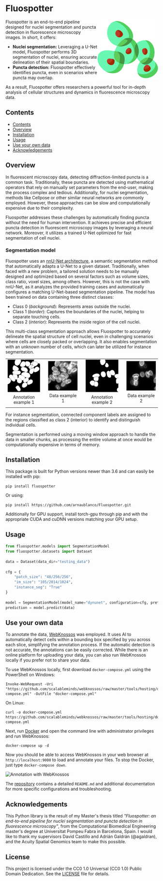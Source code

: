 # Fluospotter

<img src="images/logo.png" width="200px" align="right" alt="Logo of Fluospotter">

Fluospotter is an end-to-end pipeline designed for nuclei segmentation and puncta detection in fluorescence microscopy images. In short, it offers:

* **Nuclei segmentation:** Leveraging a U-Net model, Fluospotter performs 3D segmentation of nuclei, ensuring accurate delineation of their spatial boundaries.
* **Puncta detection:** Fluospotter effectively identifies puncta, even in scenarios where puncta may overlap.

As a result, Fluospotter offers researchers a powerful tool for in-depth analysis of cellular structures and dynamics in fluorescence microscopy data.

## Contents

- [Contents](#contents)
- [Overview](#overview)
- [Installation](#installation)
- [Usage](#usage)
- [Use your own data](#use-your-own-data)
- [Acknowledgements](#acknowledgements)

## Overview

In fluorescent microscopy data, detecting diffraction-limited puncta is a common task. Traditionally, these puncta are detected using mathematical operators that rely on manually set parameters from the end-user, making the process complex and tedious. Additionally, for nuclei segmentation, methods like Cellpose or other similar neural networks are commonly employed. However, these approaches can be slow and computationally expensive due to their complexity.

Fluospotter addresses these challenges by automatically finding puncta without the need for human intervention. It achieves precise and efficient puncta detection in fluorescent microscopy images by leveraging a neural network. Moreover, it utilizes a trained U-Net optimized for fast segmentation of cell nuclei.

### Segmentation model

Fluospotter uses an [nnU-Net architecture](https://www.nature.com/articles/s41592-020-01008-z), a semantic segmentation method that automatically adapts a U-Net to a given dataset. Traditionally, when faced with a new problem, a tailored solution needs to be manually designed and optimized based on several factors such as volume sizes, class ratio, voxel sizes, among others. However, this is not the case with nnU-Net, as it analyzes the provided training cases and automatically configures a matching U-Net-based segmentation pipeline. The model has been trained on data containing three distinct classes:

* Class 0 (*background*): Represents areas outside the nuclei.
* Class 1 (*border*): Captures the boundaries of the nuclei, helping to separate touching cells.
* Class 2 (*interior*): Represents the inside region of the cell nuclei.

This multi-class segmentation approach allows Fluospotter to accurately delineate the spatial structure of cell nuclei, even in challenging scenarios where cells are closely packed or overlapping. It also enables segmentation with an unknown number of cells, which can later be utilized for instance segmentation.

<table style="border: none; border-collapse: collapse; width: 100%;" align="center">
  <tr>
    <td style="padding-right: 20px; border: none; text-align: center;">
      <img src="images/annotations.png" width="175px" alt="Annotation example">
      <br>
      <p style="margin: 5px 0;">Annotation example 1</p>
    </td>
    <td style="padding-right: 20px; border: none; text-align: center;">
      <img src="images/cells.png" width="175px" alt="Data example">
      <br>
      <p style="margin: 5px 0;">Data example 1</p>
    </td>
    <td style="padding-right: 20px; border: none; text-align: center;">
      <img src="images/annotations2.png" width="175px" alt="Annotation example 2">
      <br>
      <p style="margin: 5px 0;">Annotation example 2</p>
    </td>
    <td style="border: none; text-align: center;">
      <img src="images/cells2.png" width="175px" alt="Data example 2">
      <br>
      <p style="margin: 5px 0;">Data example 2</p>
    </td>
  </tr>
</table>

For instance segmentation, connected component labels are assigned to the regions classified as class 2 (interior) to identify and distinguish individual cells.

Segmentation is performed using a moving window approach to handle the data in smaller chunks, as processing the entire volume at once would be computationally expensive in terms of memory.

## Installation

This package is built for Python versions newer than 3.6 and can easily be installed with pip:

``pip install fluospotter``

Or using:

``pip install https://github.com/arnaublanco/Fluospotter.git``

Additionally for GPU support, install torch-gpu through pip and with the appropriate CUDA and cuDNN versions matching your GPU setup.

## Usage

```python
from fluospotter.models import SegmentationModel
from fluospotter.datasets import Dataset

data = Dataset(data_dir="testing_data")

cfg = {
    "patch_size": "48/256/256",
    "im_size": "105/2014/1024",
    "instance_seg": "True"
}

model = SegmentationModel(model_name="dynunet", configuration=cfg, pretrained="model.pth", refinement="refinement.pth")
prediction = model.predict(data)
```

## Use your own data

To annotate the data, [WebKnossos](https://webknossos.org) was employed. It uses AI to automatically detect cells within a bounding box specified by you across each slice, simplifying the annotation process. If the automatic detection is not accurate, the annotations can be easily corrected. While there is an online platform for uploading your data, you can also run WebKnossos locally if you prefer not to share your data.

To use WebKnossos locally, first download `docker-compose.yml` using the PowerShell on Windows:

```
Invoke-WebRequest -Uri "https://github.com/scalableminds/webknossos/raw/master/tools/hosting/docker-compose.yml" -OutFile "docker-compose.yml"
```

On Linux:

```
curl -o docker-compose.yml https://github.com/scalableminds/webknossos/raw/master/tools/hosting/docker-compose.yml
```

Next, run [Docker](https://www.docker.com/) and open the command line with administrator privileges and run WebKnossos:

```
docker-compose up -d
```

Now you should be able to access WebKnossos in your web browser at `http://localhost:9000` to load and annotate your files. To stop the Docker, just type `docker-compose down`.

![Annotation with WebKnossos](images/annotation_webknossos.gif)

The [repository](https://github.com/scalableminds/webknossos) contains a detailed `README.md` and additional documentation for more specific configurations and troubleshooting.

## Acknowledgements

This Python library is the result of my Master's thesis titled <i>"Fluospotter: an end-to-end pipeline for
nuclei segmentation and puncta detection
in fluorescence microscopy"</i>, from the Computational Biomedical Engineering master's degree at Universitat Pompeu Fabra in Barcelona, Spain. I would like to thank my supervisors David Castillo and Adrián Galdrán (@agaldran), and the Acuity Spatial Genomics team to make this possible.

## License

This project is licensed under the CC0 1.0 Universal (CC0 1.0) Public Domain Dedication. See the [LICENSE](LICENSE) file for details.
